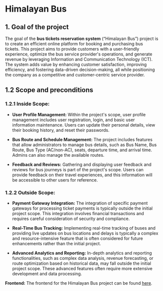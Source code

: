 # Himalayan Bus

## 1. Goal of the project

The goal of the **bus tickets reservation system** (“Himalayan Bus”) project is to create an efficient online platform for booking and purchasing bus tickets. This project aims to provide customers with a user-friendly experience, optimize the bus service provider's operations, and generate revenue by leveraging Information and Communication Technology (ICT). The system adds value by enhancing customer satisfaction, improving efficiency, and fostering data-driven decision-making, all while positioning the company as a competitive and customer-centric service provider.

## 1.2 Scope and preconditions

### 1.2.1 Inside Scope:

- **User Profile Management:** Within the project's scope, user profile management includes user registration, login, and basic user information maintenance. Users can update their personal details, view their booking history, and reset their passwords.

- **Bus Route and Schedule Management:** The project includes features that allow administrators to manage bus details, such as Bus Name, Bus Route, Bus Type (AC/non-AC), seats, departure time, and arrival time. Admins can also manage the available routes.

- **Feedback and Reviews:** Gathering and displaying user feedback and reviews for bus journeys is part of the project's scope. Users can provide feedback on their travel experiences, and this information will be accessible to other users for reference.

### 1.2.2 Outside Scope:

- **Payment Gateway Integration:** The integration of specific payment gateways for processing ticket payments is typically outside the initial project scope. This integration involves financial transactions and requires careful consideration of security and compliance.

- **Real-Time Bus Tracking:** Implementing real-time tracking of buses and providing live updates on bus locations and delays is typically a complex and resource-intensive feature that is often considered for future enhancements rather than the initial project.

- **Advanced Analytics and Reporting:** In-depth analytics and reporting functionalities, such as complex data analysis, revenue forecasting, or route optimization based on historical data, may fall outside the initial project scope. These advanced features often require more extensive development and data processing.


**Frontend:**
The frontend for the Himalayan Bus project can be found [here](https://github.com/himal7070/himalayanbusfrontend).
